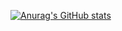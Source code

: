 [![Anurag's GitHub stats](https://github-readme-stats.vercel.app/api?username=stevenYang914&count_private=true)](https://github.com/anuraghazra/github-readme-stats)
